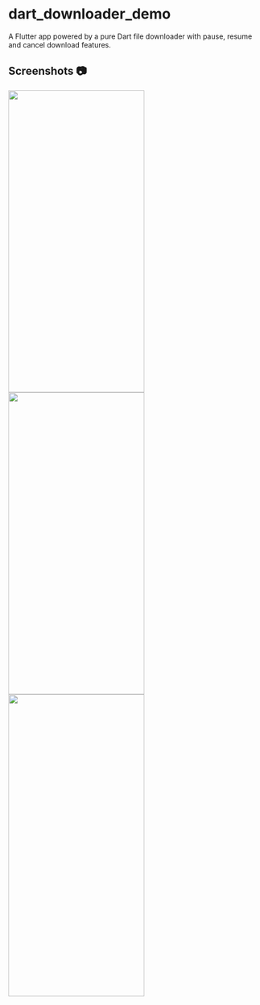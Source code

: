 # dart_downloader_demo

A Flutter app powered by a pure Dart file downloader with pause, resume and cancel download features.

## Screenshots 📷

<img src="https://raw.githubusercontent.com/Crazelu/dart_downloader/main/example/screenshots/first.png" width="270" height="600"> <img src="https://raw.githubusercontent.com/Crazelu/dart_downloader/main/example/screenshots/second.png" width="270" height="600"> <img src="https://raw.githubusercontent.com/Crazelu/dart_downloader/main/example/screenshots/third.png" width="270" height="600">
